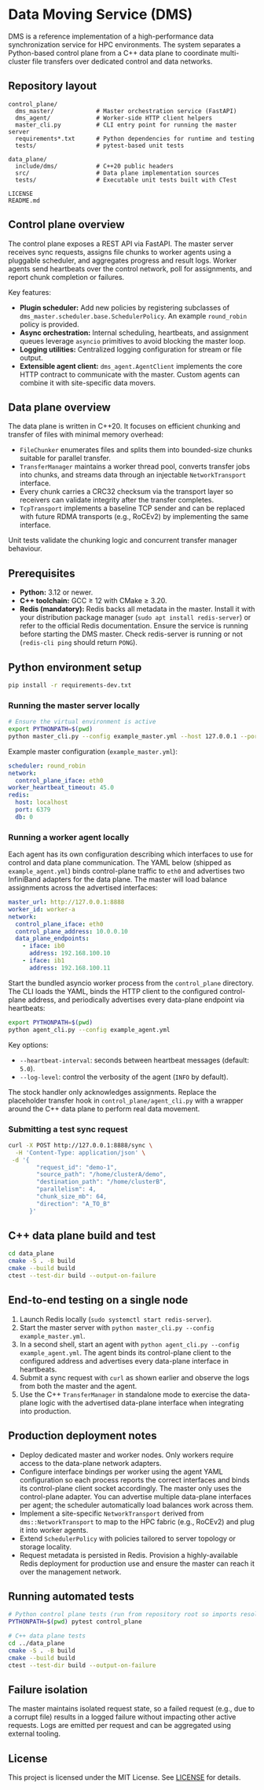 # Data Moving Service (DMS)

DMS is a reference implementation of a high-performance data synchronization service for
HPC environments. The system separates a Python-based control plane from a C++ data plane
to coordinate multi-cluster file transfers over dedicated control and data networks.

## Repository layout

```
control_plane/
  dms_master/            # Master orchestration service (FastAPI)
  dms_agent/             # Worker-side HTTP client helpers
  master_cli.py          # CLI entry point for running the master server
  requirements*.txt      # Python dependencies for runtime and testing
  tests/                 # pytest-based unit tests

data_plane/
  include/dms/           # C++20 public headers
  src/                   # Data plane implementation sources
  tests/                 # Executable unit tests built with CTest

LICENSE
README.md
```

## Control plane overview

The control plane exposes a REST API via FastAPI. The master server receives sync requests,
assigns file chunks to worker agents using a pluggable scheduler, and aggregates progress
and result logs. Worker agents send heartbeats over the control network, poll for
assignments, and report chunk completion or failures.

Key features:

- **Plugin scheduler:** Add new policies by registering subclasses of
  `dms_master.scheduler.base.SchedulerPolicy`. An example `round_robin` policy is provided.
- **Async orchestration:** Internal scheduling, heartbeats, and assignment queues leverage
  `asyncio` primitives to avoid blocking the master loop.
- **Logging utilities:** Centralized logging configuration for stream or file output.
- **Extensible agent client:** `dms_agent.AgentClient` implements the core HTTP contract to
  communicate with the master. Custom agents can combine it with site-specific data movers.

## Data plane overview

The data plane is written in C++20. It focuses on efficient chunking and transfer of files
with minimal memory overhead:

- `FileChunker` enumerates files and splits them into bounded-size chunks suitable for
  parallel transfer.
- `TransferManager` maintains a worker thread pool, converts transfer jobs into chunks, and
  streams data through an injectable `NetworkTransport` interface.
- Every chunk carries a CRC32 checksum via the transport layer so receivers can validate
  integrity after the transfer completes.
- `TcpTransport` implements a baseline TCP sender and can be replaced with future RDMA
  transports (e.g., RoCEv2) by implementing the same interface.

Unit tests validate the chunking logic and concurrent transfer manager behaviour.

## Prerequisites

- **Python:** 3.12 or newer.
- **C++ toolchain:** GCC ≥ 12 with CMake ≥ 3.20.
- **Redis (mandatory):** Redis backs all metadata in the master. Install it with your
  distribution package manager (`sudo apt install redis-server`) or refer to the official
  Redis documentation. Ensure the service is running before starting the DMS master.
  Check redis-server is running or not (`redis-cli ping` should return `PONG`).

## Python environment setup

```bash
pip install -r requirements-dev.txt
```

### Running the master server locally

```bash
# Ensure the virtual environment is active
export PYTHONPATH=$(pwd)
python master_cli.py --config example_master.yml --host 127.0.0.1 --port 8888
```

Example master configuration (`example_master.yml`):

```yaml
scheduler: round_robin
network:
  control_plane_iface: eth0
worker_heartbeat_timeout: 45.0
redis:
  host: localhost
  port: 6379
  db: 0
```

### Running a worker agent locally

Each agent has its own configuration describing which interfaces to use for control and data
plane communication. The YAML below (shipped as `example_agent.yml`) binds control-plane
traffic to `eth0` and advertises two InfiniBand adapters for the data plane. The master will
load balance assignments across the advertised interfaces:

```yaml
master_url: http://127.0.0.1:8888
worker_id: worker-a
network:
  control_plane_iface: eth0
  control_plane_address: 10.0.0.10
  data_plane_endpoints:
    - iface: ib0
      address: 192.168.100.10
    - iface: ib1
      address: 192.168.100.11
```

Start the bundled asyncio worker process from the `control_plane` directory. The CLI loads
the YAML, binds the HTTP client to the configured control-plane address, and periodically
advertises every data-plane endpoint via heartbeats:

```bash
export PYTHONPATH=$(pwd)
python agent_cli.py --config example_agent.yml
```

Key options:

- `--heartbeat-interval`: seconds between heartbeat messages (default: `5.0`).
- `--log-level`: control the verbosity of the agent (`INFO` by default).

The stock handler only acknowledges assignments. Replace the placeholder transfer hook in
`control_plane/agent_cli.py` with a wrapper around the C++ data plane to perform real data
movement.

### Submitting a test sync request

```bash
curl -X POST http://127.0.0.1:8888/sync \
  -H 'Content-Type: application/json' \
 -d '{
        "request_id": "demo-1",
        "source_path": "/home/clusterA/demo",
        "destination_path": "/home/clusterB",
        "parallelism": 4,
        "chunk_size_mb": 64,
        "direction": "A_TO_B"
      }'
```

## C++ data plane build and test

```bash
cd data_plane
cmake -S . -B build
cmake --build build
ctest --test-dir build --output-on-failure
```

## End-to-end testing on a single node

1. Launch Redis locally (`sudo systemctl start redis-server`).
2. Start the master server with `python master_cli.py --config example_master.yml`.
3. In a second shell, start an agent with `python agent_cli.py --config example_agent.yml`.
   The agent binds its control-plane client to the configured address and advertises every
   data-plane interface in heartbeats.
4. Submit a sync request with `curl` as shown earlier and observe the logs from both the master
   and the agent.
5. Use the C++ `TransferManager` in standalone mode to exercise the data-plane logic with the
   advertised data-plane interface when integrating into production.

## Production deployment notes

- Deploy dedicated master and worker nodes. Only workers require access to the data-plane
  network adapters.
- Configure interface bindings per worker using the agent YAML configuration so each process
  reports the correct interfaces and binds its control-plane client socket accordingly. The
  master only uses the control-plane adapter. You can advertise multiple data-plane
  interfaces per agent; the scheduler automatically load balances work across them.
- Implement a site-specific `NetworkTransport` derived from `dms::NetworkTransport` to map
  to the HPC fabric (e.g., RoCEv2) and plug it into worker agents.
- Extend `SchedulerPolicy` with policies tailored to server topology or storage locality.
- Request metadata is persisted in Redis. Provision a highly-available Redis deployment for
  production use and ensure the master can reach it over the management network.

## Running automated tests

```bash
# Python control plane tests (run from repository root so imports resolve)
PYTHONPATH=$(pwd) pytest control_plane

# C++ data plane tests
cd ../data_plane
cmake -S . -B build
cmake --build build
ctest --test-dir build --output-on-failure
```

## Failure isolation

The master maintains isolated request state, so a failed request (e.g., due to a corrupt
file) results in a logged failure without impacting other active requests. Logs are emitted
per request and can be aggregated using external tooling.

## License

This project is licensed under the MIT License. See [LICENSE](LICENSE) for details.
